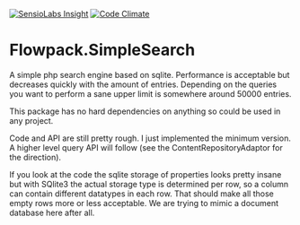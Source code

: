 [![SensioLabs Insight](https://insight.sensiolabs.com/projects/dba9eb6e-83de-43f4-80c6-04d273178f37/small.png)](https://insight.sensiolabs.com/projects/dba9eb6e-83de-43f4-80c6-04d273178f37)
[![Code Climate](https://codeclimate.com/github/kitsunet/Flowpack.SimpleSearch/badges/gpa.svg)](https://codeclimate.com/github/kitsunet/Flowpack.SimpleSearch)

Flowpack.SimpleSearch
=====================

A simple php search engine based on sqlite. Performance is acceptable but decreases quickly with the amount of entries.
Depending on the queries you want to perform a sane upper limit is somewhere around 50000 entries.

This package has no hard dependencies on anything so could be used in any project.

Code and API are still pretty rough. I just implemented the minimum version. A higher level query API will follow (see the ContentRepositoryAdaptor for the direction).

If you look at the code the sqlite storage of properties looks pretty insane but with SQlite3 the actual storage type is determined per row, so a column can contain different datatypes in each row. That should make all those empty rows more or less acceptable. We are trying to mimic a document database here after all.
